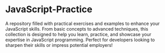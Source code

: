 # JavaScript-Practice
A repository filled with practical exercises and examples to enhance your JavaScript skills. From basic concepts to advanced techniques, this collection is designed to help you learn, practice, and showcase your expertise in JavaScript programming. Perfect for developers looking to sharpen their skills or impress potential employers!
